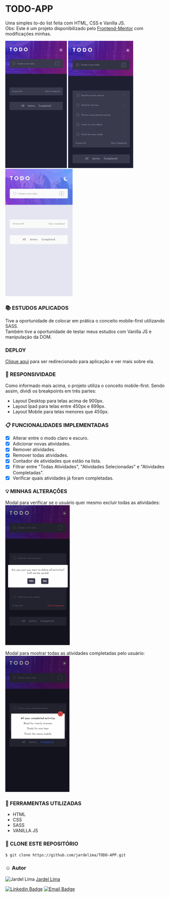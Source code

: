# TODO-APP
Uma simples to-do list feita com HTML, CSS e Vanilla JS.<br>
Obs: Este é um projeto disponibilizado pelo <a href="https://www.frontendmentor.io/solutions">Frontend-Mentor</a> com modificações minhas.<br>

<img src="https://github.com/jardelima/TODO-APP/blob/master/images/Layout%20Mobile.PNG" height="400px"/> <img src="https://github.com/jardelima/TODO-APP/blob/master/images/Layout%20Mobile%202.PNG" height="400px"/> <img src="https://github.com/jardelima/TODO-APP/blob/master/images/Layout%20Mobile%20Light.PNG" height="400px"/>

### :books: ESTUDOS APLICADOS
Tive a oportunidade de colocar em prática o conceito mobile-first utilizando SASS.<br>
Também tive a oportunidade de testar meus estudos com Vanilla JS e manipulação da DOM.

### DEPLOY
<a href="https://todo-app-jarbass.vercel.app/">Clique aqui<a> para ser redirecionado para aplicação e ver mais sobre ela.

### :iphone: RESPONSIVIDADE
Como informado mais acima, o projeto utiliza o conceito mobile-first. Sendo assim, dividi os breakpoints em três partes:
- Layout Desktop para telas acima de 900px.
- Layout Ipad para telas entre 450px e 899px.
- Layout Mobile para telas menores que 450px.

### :clipboard: FUNCIONALIDADES IMPLEMENTADAS
- [x] Alterar entre o modo claro e escuro.
- [x] Adicionar novas atividades.
- [x] Remover atividades.
- [x] Remover todas atividades.
- [x] Contador de atividades que estão na lista.
- [x] Filtrar entre "Todas Atividades", "Atividades Selecionadas" e "Atividades Completadas".
- [x] Verificar quais atividades já foram completadas.

### :bulb: MINHAS ALTERAÇÕES
Modal para verificar se o usuário quer mesmo excluir todas as atividades:<br>
<img src="https://github.com/jardelima/TODO-APP/blob/master/images/Modal%20Clear%20Completed.PNG" />

Modal para mostrar todas as atividades completadas pelo usuário:<br>
<img src="https://github.com/jardelima/TODO-APP/blob/master/images/Modal%20Completed.PNG"/>

### :wrench: FERRAMENTAS UTILIZADAS
- HTML
- CSS
- SASS
- VANILLA JS

### :repeat: CLONE ESTE REPOSITÓRIO
` $ git clone https://github.com/jardelima/TODO-APP.git `

### :relaxed: Autor 
<img src="https://github.com/jardelima.png" alt="Jardel Lima" width="70" height="70"/>
<a href="https://github.com/jardelima">Jardel Lima</a>

[![Linkedin Badge](https://img.shields.io/badge/-LinkedIn-blue?style=flat-square&logo=Linkedin&logoColor=white&link=https://www.linkedin.com/in/jardel-lima-040b30164/)](https://www.linkedin.com/in/jardel-lima-040b30164/) 
[![Email Badge](https://img.shields.io/badge/-Email-red?style=flat-square&logo=Gmail&logoColor=white&link=https://www.gmail.com)](mailto:prof_jardel@hotmail.com)
